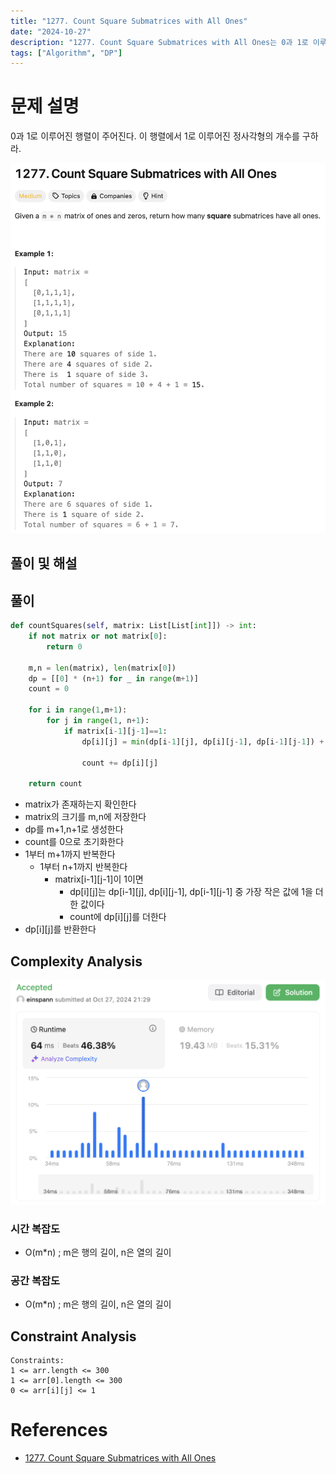 ```yaml
---
title: "1277. Count Square Submatrices with All Ones"
date: "2024-10-27"
description: "1277. Count Square Submatrices with All Ones는 0과 1로 이루어진 행렬이 주어졌을 때 이 행렬에서 1로 이루어진 정사각형의 개수를 구하는 문제다."
tags: ["Algorithm", "DP"]
---
```


# 문제 설명
0과 1로 이루어진 행렬이 주어진다. 이 행렬에서 1로 이루어진 정사각형의 개수를 구하라.

![1277](../../../images/LEET/1277/1277.png)

## 풀이 및 해설

## 풀이
```python
def countSquares(self, matrix: List[List[int]]) -> int:
    if not matrix or not matrix[0]:
        return 0
    
    m,n = len(matrix), len(matrix[0])
    dp = [[0] * (n+1) for _ in range(m+1)]
    count = 0

    for i in range(1,m+1):
        for j in range(1, n+1):
            if matrix[i-1][j-1]==1:
                dp[i][j] = min(dp[i-1][j], dp[i][j-1], dp[i-1][j-1]) + 1

                count += dp[i][j]
    
    return count
```
- matrix가 존재하는지 확인한다
- matrix의 크기를 m,n에 저장한다
- dp를 m+1,n+1로 생성한다
- count를 0으로 초기화한다
- 1부터 m+1까지 반복한다
    - 1부터 n+1까지 반복한다
        - matrix[i-1][j-1]이 1이면
            - dp[i][j]는 dp[i-1][j], dp[i][j-1], dp[i-1][j-1] 중 가장 작은 값에 1을 더한 값이다
            - count에 dp[i][j]를 더한다
- dp[i][j]를 반환한다

## Complexity Analysis
![tc](../../../images/LEET/1277/tc.png)

### 시간 복잡도
- O(m*n) ; m은 행의 길이, n은 열의 길이

### 공간 복잡도
- O(m*n) ; m은 행의 길이, n은 열의 길이

## Constraint Analysis
```
Constraints:
1 <= arr.length <= 300
1 <= arr[0].length <= 300
0 <= arr[i][j] <= 1
```

# References
- [1277. Count Square Submatrices with All Ones](https://leetcode.com/problems/count-square-submatrices-with-all-ones/)